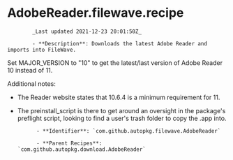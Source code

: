 # AdobeReader.filewave.recipe

            _Last updated 2021-12-23 20:01:50Z_

            - **Description**: Downloads the latest Adobe Reader and imports into FileWave.
Set MAJOR_VERSION to "10" to get the latest/last version of Adobe Reader 10 instead of 11.

Additional notes:
- The Reader website states that 10.6.4 is a minimum requirement for 11.
- The preinstall_script is there to get around an oversight in the package's
preflight script, looking to find a user's trash folder to copy the .app into.


            - **Identifier**: `com.github.autopkg.filewave.AdobeReader`

            - **Parent Recipes**: `com.github.autopkg.download.AdobeReader`

